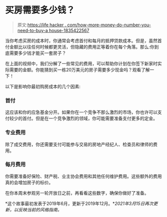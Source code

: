 # 买房需要多少钱？

> 原文:[https://life hacker . com/how-more-money-do-number-you-need-to-buy-a house-1835422567](https://lifehacker.com/how-much-money-do-you-need-to-buy-a-house-1835422567)

当你考虑买房的成本时，你通常会考虑首付和每月的抵押贷款成本。但是，虽然首付金额比以往任何时候都更灵活，但隐藏的费用正等着你在每个角落。那么:你到底需要多少钱才能买一套房子？

在上面的视频中，我们分解了一些常见的费用，可以帮助你计划在你签下新家时实际需要的金额。你能猜到买一栋20万美元的房子需要多少现金吗？观看了解一下！

以下是影响你最初购房成本的几个因素:

### **首付**

这应该和你的应急基金分开。如果你在一个竞争不那么激烈的市场，你也许可以支付较少的首付。但是在一个竞争激烈的领域，你可能需要准备支付更多的定金。

### **专业费用**

除了成交费用，你还需要支付可能参与交易的房地产经纪人、检查员和律师的费用。

### **每月费用**

你需要准备好保险、财产税、业主协会费用和其他任何维护费用。这些额外的费用真的会增加房子的标价。

在你本周末参观另一轮开放日之前，再看看这些数字，确保你做好了准备。

*这个故事最初发表于2019年6月，更新于2019年12月。**2021年3月15日再次更新，以反映当前的风格指南。*
